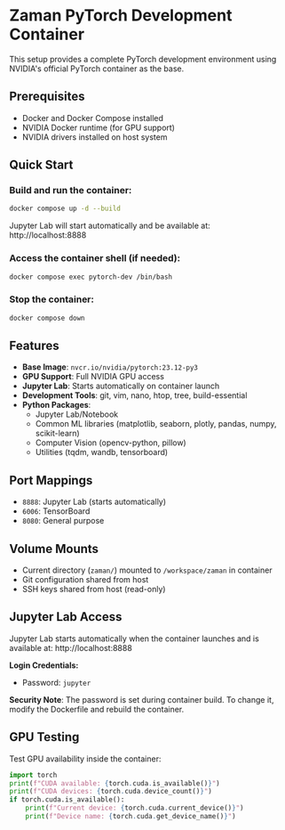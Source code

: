 # Zaman PyTorch Development Container

This setup provides a complete PyTorch development environment using NVIDIA's official PyTorch container as the base.

## Prerequisites

- Docker and Docker Compose installed
- NVIDIA Docker runtime (for GPU support)
- NVIDIA drivers installed on host system

## Quick Start

### Build and run the container:
```bash
docker compose up -d --build
```

Jupyter Lab will start automatically and be available at: http://localhost:8888

### Access the container shell (if needed):
```bash
docker compose exec pytorch-dev /bin/bash
```

### Stop the container:
```bash
docker compose down
```

## Features

- **Base Image**: `nvcr.io/nvidia/pytorch:23.12-py3`
- **GPU Support**: Full NVIDIA GPU access
- **Jupyter Lab**: Starts automatically on container launch
- **Development Tools**: git, vim, nano, htop, tree, build-essential
- **Python Packages**: 
  - Jupyter Lab/Notebook
  - Common ML libraries (matplotlib, seaborn, plotly, pandas, numpy, scikit-learn)
  - Computer Vision (opencv-python, pillow)
  - Utilities (tqdm, wandb, tensorboard)

## Port Mappings

- `8888`: Jupyter Lab (starts automatically)
- `6006`: TensorBoard
- `8080`: General purpose

## Volume Mounts

- Current directory (`zaman/`) mounted to `/workspace/zaman` in container
- Git configuration shared from host
- SSH keys shared from host (read-only)

## Jupyter Lab Access

Jupyter Lab starts automatically when the container launches and is available at:
http://localhost:8888

**Login Credentials:**
- Password: `jupyter`

**Security Note**: The password is set during container build. To change it, modify the Dockerfile and rebuild the container.

## GPU Testing

Test GPU availability inside the container:
```python
import torch
print(f"CUDA available: {torch.cuda.is_available()}")
print(f"CUDA devices: {torch.cuda.device_count()}")
if torch.cuda.is_available():
    print(f"Current device: {torch.cuda.current_device()}")
    print(f"Device name: {torch.cuda.get_device_name()}")
```